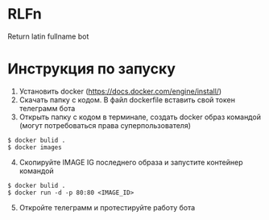 # RLFn
Return latin fullname bot

# Инструкция по запуску

1. Установить docker (https://docs.docker.com/engine/install/)
2. Скачать папку с кодом. В файл dockerfile вставить свой токен телеграмм бота
3. Открыть папку с кодом в терминале, создать docker образ командой (могут потребоваться права суперпользователя)

```
$ docker bulid .
$ docker images
```

4. Скопируйте IMAGE IG последнего образа и запустите контейнер командой 

```
$ docker bulid .
$ docker run -d -p 80:80 <IMAGE_ID>
```

5. Откройте телеграмм и протестируйте работу бота 
